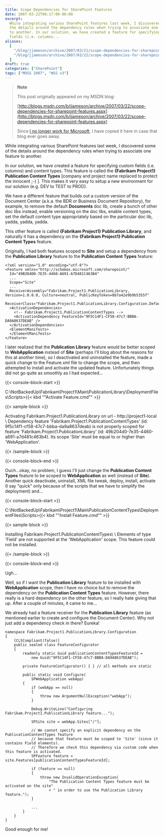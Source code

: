 ```yaml
---
title: Scope Dependencies for SharePoint Features
date: 2007-03-22T06:17:00-06:00
excerpt:
  While integrating various SharePoint features last week, I discovered some of
  the details around the dependency rules when trying to associate one feature
  to another. In our solution, we have created a feature for specifying custom
  fields (i.e. columns...
aliases:
  [
    "/blog/jjameson/archive/2007/03/21/scope-dependencies-for-sharepoint-features.aspx",
    "/blog/jjameson/archive/2007/03/22/scope-dependencies-for-sharepoint-features.aspx",
  ]
draft: true
categories: ["SharePoint"]
tags: ["MOSS 2007", "WSS v3"]
---
```


> **Note**
>
> This post originally appeared on my MSDN blog:
>
> [http://blogs.msdn.com/b/jjameson/archive/2007/03/22/scope-dependencies-for-sharepoint-features.aspx](http://blogs.msdn.com/b/jjameson/archive/2007/03/22/scope-dependencies-for-sharepoint-features.aspx)
>
> Since
> [I no longer work for Microsoft](/blog/jjameson/2011/09/02/last-day-with-microsoft),
> I have copied it here in case that blog ever goes away.

While integrating various SharePoint features last week, I discovered some of
the details around the dependency rules when trying to associate one feature to
another.

In our solution, we have created a feature for specifying custom fields (i.e.
columns) and content types. This feature is called the **{Fabrikam Project1}
Publication Content Types** [company and project name replaced to protect the
innocent ;-) ]. This makes it very easy to setup a new environment for our
solution (e.g. DEV to TEST to PROD).

We have a different feature that builds out a custom version of the Document
Center (a.k.a. the BDR or Business Document Repository), for example, to remove
the default **Documents** doc lib, create a bunch of other doc libs instead,
enable versioning on the doc libs, enable content types, set the default content
type appropriately based on the particular doc lib, yadda, yadda, yadda.

This other feature is called **{Fabrikam Project1} Publication Library**, and
naturally it has a dependency on the **{Fabrikam Project1} Publication Content
Types** feature.

Originally, I had both features scoped to **Site** and setup a dependency from
the **Publication Library** feature to the **Publication Content Types**
feature:

```
<?xml version="1.0" encoding="utf-8"?>
<Feature xmlns="http://schemas.microsoft.com/sharepoint/"
  Id="49B204D0-7E35-4460-A691-A7D481C463B4"
  ...
  Scope="Site"
  ...
  ReceiverAssembly="Fabrikam.Project1.PublicationLibrary, Version=1.0.0.0, Culture=neutral, PublicKeyToken=8b7a42e9b9b5355f"
  ReceiverClass="Fabrikam.Project1.PublicationLibrary.Configuration.DefaultFeatureReceiver">
  <ActivationDependencies>
    <!-- Fabrikam.Project1.PublicationContentTypes -->
    <ActivationDependency FeatureId="9F5C14F1-CF58-47c7-BBBA-DA9A8637DEAB" />
  </ActivationDependencies>
  <ElementManifests>
  </ElementManifests>
</Feature>
```

I later realized that the **Publication Library** feature would be better scoped
to **WebApplication** instead of **Site** (perhaps I'll blog about the reasons
for this at another time), so I deactivated and uninstalled the feature, made a
quick change to the Feature.xml file to change the scope, and then attempted to
install and activate the updated feature. Unfortunately things did not go quite
as smoothly as I had expected...

{{< console-block-start >}}

C:\NotBackedUp\Fabrikam\Project1\Main\PublicationLibrary\DeploymentFiles\Scripts&gt;{{<
kbd "\"Activate Feature.cmd\"" >}}

{{< sample-block >}}

Activating Fabrikam.Project1.PublicationLibrary on url - http://project1-local\
\ Dependency feature 'Fabrikam.Project1.PublicationContentTypes' (id:
9f5c14f1-cf58-47c7-bbba-da9a8637deab) is not properly scoped for feature
'Fabrikam.Project1.PublicationLibrary' (id:
49b204d0-7e35-4460-a691-a7d481c463b4). Its scope 'Site' must be equal to or
higher than 'WebApplication'.

{{< /sample-block >}}

{{< console-block-end >}}

Ouch...okay, no problem, I guess I'll just change the **Publication Content
Types** feature to be scoped to **WebApplication** as well (instead of
**Site**). Another quick deactivate, uninstall, XML file tweak, deploy, install,
activate (I say "quick" only because of the scripts that we have to simplify the
deployment) and...

{{< console-block-start >}}

C:\NotBackedUp\Fabrikam\Project1\Main\PublicationContentTypes\DeploymentFiles\Scripts&gt;{{<
kbd "\"Install Feature.cmd\"" >}}

{{< sample-block >}}

Installing Fabrikam.Project1.PublicationContentTypes\ \ Elements of type 'Field'
are not supported at the 'WebApplication' scope. This feature could not be
installed.

{{< /sample-block >}}

{{< console-block-end >}}

Ugh...

Well, so if I want the **Publication Library** feature to be installed with
**WebApplication** scope, then I have no choice but to remove the dependency on
the **Publication Content Types** feature. However, there really is a hard
dependency on the other feature, so I really hate giving that up. After a couple
of minutes, it came to me...

We already had a feature receiver for the **Publication Library** feature (as
mentioned earlier to create and configure the Document Center). Why not just add
a dependency check in there? Eureka!

```
namespace Fabrikam.Project1.PublicationLibrary.Configuration
{
    [CLSCompliant(false)]
    public sealed class FeatureConfigurator
    {
        readonly static Guid publicationContentTypesFeatureId =
            new Guid("9F5C14F1-CF58-47c7-BBBA-DA9A8637DEAB");

        private FeatureConfigurator() { } // all methods are static

        public static void Configure(
            SPWebApplication webApp)
        {
            if (webApp == null)
            {
                throw new ArgumentNullException("webApp");
            }

            Debug.WriteLine("Configuring Fabrikam.Project1.PublicationLibrary feature...");

            SPSite site = webApp.Sites["/"];

            // We cannot specify an explicit dependency on the PublicationContentTypes feature
            // because that feature must be scoped to 'Site' (since it contains Field elements).
            // Therefore we check this dependency via custom code when this feature is activated.
            SPFeature feature = site.Features[publicationContentTypesFeatureId];

            if (feature == null)
            {
                throw new InvalidOperationException(
                    "The Publication Content Types feature must be activated on the site"
                    + " in order to use the Publication Library feature.");
            }

            ...
        }
    }
}
```

Good enough for me!
